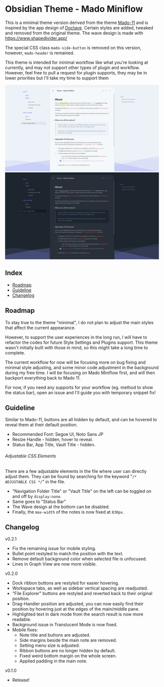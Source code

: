 # Obsidian Theme - Mado Miniflow
This is a minimal theme version derived from the theme [Mado-11](https://github.com/hydescarf/Obsidian-Theme-Mado-11) and is inspired by the app design of [Doctave](https://www.doctave.com/). Certain styles are added, tweaked and removed from the original theme.
The wave design is made with https://www.shapedivider.app/

The special CSS class `mado-side-button` is removed on this version, however, `mado-header` is remained.

This theme is intended for minimal workflow like what you're looking at currently, and may not support other types of plugin and workflow. However, feel free to pull a request for plugin supports, they may be in lower priorities but I'll take my time to support them

![](cover-light.png)
![](cover-dark.png)

## Index

- [Roadmap](#roadmap)
- [Guideline](#guideline)
- [Changelog](#changelog)


## Roadmap
To stay true to the theme "minimal", I do not plan to adjust the main styles that affect the current appearance.

However, to support the user experiences in the long run, I will have to refactor the codes for future Style Settings and Plugins support.
This theme wasn't initially built with those in mind, so this might take a long time to complete.

The current workflow for now will be focusing more on bug fixing and minimal style adjusting, and some minor code adjustment in the background during my free time.
I will be focusing on Mado Miniflow first, and will then backport everything back to Mado 11.

For now, if you need any supports for your workflow (eg. method to show the status bar), open an issue and I'll guide you with temporary snippet fix!


## Guideline
Similar to Mado-11, buttons are all hidden by default, and can be hovered to reveal them at their default position.
- Recommended Font: Segoe UI, Noto Sans JP
- Resize Handle - hidden, hover to reveal.
- Status Bar, App Title, Vault Title - hidden.


###### Adjustable CSS Elements
There are a few adjustable elements in the file where user can directly adjust them.
They can be found by searching for the keyword "`/* ADJUSTABLE CSS */`" in the file.
- "Navigation Folder Title" or "Vault Title" on the left can be toggled on and off by `display:none`.
- Same goes to "Status Bar"
- The Wave design at the bottom can be disabled.
- Finally, the `max-width` of the notes is now fixed at `830px`.


## Changelog  
v0.2.1
- Fix the remaining issue for mobile styling.
- Bullet point restyled to match the position with the text.
- Remove default background color when selected file is unfocused.
- Lines in Graph View are now more visible.

v0.2.0
- Dock ribbon buttons are restyled for easier hovering.
- Workspace tabs, as well as sidebar vertical spacing are readjusted.
- "File Explorer" buttons are restyled and reverted back to their original position.
- Drag-Handler position are adjusted, you can now easily find their position by hovering just at the edges of the main/middle pane.
- Highlighted text in dark mode from the search result is now more readable.
- Background issue in Translucent Mode is now fixed.
- Mobile fixes:
   - Note title and buttons are adjusted.
   - Side margins beside the main note are removed.
   - Setting menu size is adjusted.
   - Ribbon buttons are no longer hidden by default.
   - Fixed weird bottom margin on the whole screen.
   - Applied padding in the main note.

v0.1.0
- Release!
